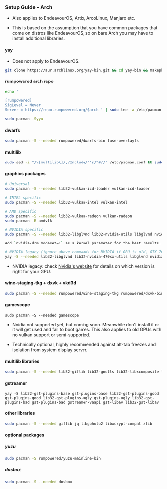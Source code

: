 <h3>Setup Guide - Arch</h3>

- Also applies to EndeavourOS, Artix, ArcoLinux, Manjaro etc.

- This is based on the assumption that you have common packages that come on distros like EndeavourOS, so on bare Arch you may have to install additional libraries.

#### yay
- Does not apply to EndeavourOS.
```sh
git clone https://aur.archlinux.org/yay-bin.git && cd yay-bin && makepkg -si
```

#### rumpowered arch repo
```sh
echo '

[rumpowered]
SigLevel = Never
Server = https://repo.rumpowered.org/$arch ' | sudo tee -a /etc/pacman.conf

sudo pacman -Syyu
```

#### dwarfs
```sh
sudo pacman -S --needed rumpowered/dwarfs-bin fuse-overlayfs
```

#### multilib
```sh
sudo sed -i "/\[multilib\]/,/Include/"'s/^#//' /etc/pacman.conf && sudo pacman -Syyu
```

#### graphics packages

```sh
# Universal
sudo pacman -S --needed lib32-vulkan-icd-loader vulkan-icd-loader

# INTEL specific
sudo pacman -S --needed lib32-vulkan-intel vulkan-intel

# AMD specific
sudo pacman -S --needed lib32-vulkan-radeon vulkan-radeon
sudo pacman -R amdvlk

# NVIDIA specific
sudo pacman -S --needed lib32-libglvnd lib32-nvidia-utils libglvnd nvidia

Add `nvidia-drm.modeset=1` as a kernel parameter for the best results.

# NVIDIA legacy (ignore above commands for NVIDIA if GPU is old, GTX 700 etc)
yay -S --needed lib32-libglvnd lib32-nvidia-470xx-utils libglvnd nvidia-470xx-dkms
```

- NVIDIA legacy: check [Nvidia's  website](https://nvidia.custhelp.com/app/answers/detail/a_id/3142) for details on which version is right for your GPU.

#### wine-staging-tkg + dxvk + vkd3d
```sh
sudo pacman -S --needed rumpowered/wine-staging-tkg rumpowered/dxvk-bin rumpowered/vkd3d-proton-bin
```

#### gamescope

```
sudo pacman -S --needed gamescope
```

- Nvidia not supported yet, but coming soon. Meanwhile don't install it or it will get used and fail to boot games. This also applies to old GPUs with no vulkan support or semi-supported.

- Technically optional, highly recommended against alt-tab freezes and isolation from system display server.

#### multilib libraries

```sh
sudo pacman -S --needed lib32-giflib lib32-gnutls lib32-libxcomposite lib32-libxinerama lib32-libxslt lib32-mpg123 lib32-v4l-utils lib32-alsa-lib lib32-alsa-plugins lib32-libpulse lib32-openal lib32-zlib
```

#### gstreamer
```
yay -S lib32-gst-plugins-base gst-plugins-base lib32-gst-plugins-good gst-plugins-good lib32-gst-plugins-ugly gst-plugins-ugly lib32-gst-plugins-bad gst-plugins-bad gstreamer-vaapi gst-libav lib32-gst-libav
```

#### other libraries
```sh
sudo pacman -S --needed giflib jq libgphoto2 libxcrypt-compat zlib
```

#### optional packages

##### yuzu

```sh
sudo pacman -S rumpowered/yuzu-mainline-bin
```
##### dosbox
```sh
sudo pacman -S --needed dosbox
```
